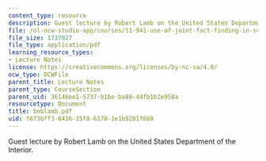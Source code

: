 ```yaml
---
content_type: resource
description: Guest lecture by Robert Lamb on the United States Department of the Interior.
file: /ol-ocw-studio-app/courses/11-941-use-of-joint-fact-finding-in-science-intensive-policy-disputes-part-i-fall-2003/f673bff3043615f861701e1b9281f6b9_boblamb.pdf
file_size: 1737027
file_type: application/pdf
learning_resource_types:
- Lecture Notes
license: https://creativecommons.org/licenses/by-nc-sa/4.0/
ocw_type: OCWFile
parent_title: Lecture Notes
parent_type: CourseSection
parent_uid: 36146ee1-5737-b1be-ba80-44fb1b2e958a
resourcetype: Document
title: boblamb.pdf
uid: f673bff3-0436-15f8-6170-1e1b9281f6b9
---
```

Guest lecture by Robert Lamb on the United States Department of the Interior.